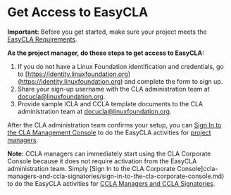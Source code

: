 # Get Access to EasyCLA

**Important:** Before you get started, make sure your project meets the [EasyCLA Requirements](easycla-requirements.md).

**As the project manager, do these steps to get access to EasyCLA:**

1. If you do not have a Linux Foundation identification and credentials, go to [https://identity.linuxfoundation.org](https://identity.linuxfoundation.org) and complete the form to sign up.
2. Share your sign-up username with the CLA administration team at [docucla@linuxfoundation.org](mailto:docucla@linuxfoundation.org).
3. Provide sample ICLA and CCLA template documents to the CLA administration team at [docucla@linuxfoundation.org](mailto:docucla@linuxfoundation.org).

After the CLA administration team confirms your setup, you can [Sign In to the CLA Management Console](project-managers/sign-in-to-the-cla-management-console.md) to do the EasyCLA activities for [project managers](project-managers/README.md).

**Note:** CCLA managers can immediately start using the CLA Corporate Console because it does not require activation from the EasyCLA administration team. Simply [Sign In to the CLA Corporate Console]ccla-managers-and-ccla-signatories/sign-in-to-the-cla-corporate-console.md) to do the EasyCLA activities for [CCLA Managers and CCLA Signatories](ccla-managers-and-ccla-signatories/README.md).


